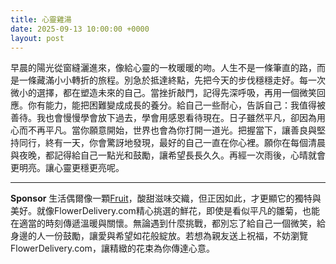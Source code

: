 ```yaml
---
title: 心靈雞湯
date: 2025-09-13 10:00:00 +0000
layout: post
---
```


早晨的陽光從窗縫灑進來，像給心靈的一枚暖暖的吻。人生不是一條筆直的路，而是一條藏滿小小轉折的旅程。別急於抵達終點，先把今天的步伐穩穩走好。每一次微小的選擇，都在塑造未來的自己。當挫折敲門，記得先深呼吸，再用一個微笑回應。你有能力，能把困難變成成長的養分。給自己一些耐心，告訴自己：我值得被善待。我也會慢慢學會放下過去，學會用感恩看待現在。日子雖然平凡，卻因為用心而不再平凡。當你願意開始，世界也會為你打開一道光。把握當下，讓善良與堅持同行，終有一天，你會驚訝地發現，最好的自己一直在你心裡。願你在每個清晨與夜晚，都記得給自己一點光和鼓勵，讓希望長長久久。再經一次雨後，心晴就會更明亮。讓心靈更穩更亮呢。



---

**Sponsor**
生活偶爾像一顆[Fruit](https://pollinations.ai/redirect-nexad/45cbSDjn?user_id=25263117)，酸甜滋味交織，但正因如此，才更顯它的獨特與美好。就像FlowerDelivery.com精心挑選的鮮花，即使是看似平凡的雛菊，也能在適當的時刻傳遞溫暖與關懷。無論遇到什麼挑戰，都別忘了給自己一個微笑，給身邊的人一份鼓勵，讓愛與希望如花般綻放。若想為親友送上祝福，不妨瀏覽FlowerDelivery.com，讓精緻的花束為你傳達心意。